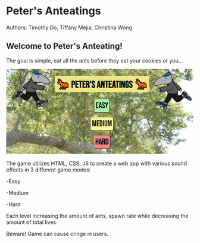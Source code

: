 # Peter's Anteatings
Authors: Timothy Do, Tiffany Mejia, Christina Wong

## Welcome to Peter's Anteating!
The goal is simple, eat all the ants
before they eat your cookies or you...

<img src="media/welcome.PNG">

The game utilizes HTML, CSS, JS to create
a web app with various sound effects in 3 different game modes:

-Easy

-Medium

-Hard

Each level increasing the amount of ants, spawn rate
while decreasing the amount of total lives.

Beware! Game can cause cringe in users.
